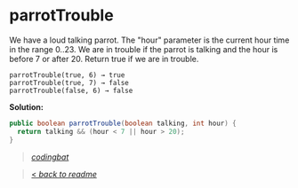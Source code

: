 # parrotTrouble

We have a loud talking parrot. The "hour" parameter is the current hour time in the range 0..23. We are in trouble if the parrot is talking and the hour is before 7 or after 20. Return true if we are in trouble.

```
parrotTrouble(true, 6) → true
parrotTrouble(true, 7) → false
parrotTrouble(false, 6) → false
```

**Solution:**

```java
public boolean parrotTrouble(boolean talking, int hour) {
  return talking && (hour < 7 || hour > 20);
}
```

> _[codingbat](http://codingbat.com/prob/p140449)_

> [< _back to readme_](/README.md)
